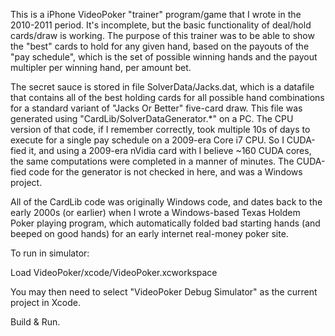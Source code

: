 This is a iPhone VideoPoker "trainer" program/game that I wrote in the 2010-2011 period. It's incomplete, but the basic functionality of deal/hold cards/draw is working. The purpose of this trainer was to be able to show the "best" cards to hold for any given hand, based on the payouts of the "pay schedule", which is the set of possible winning hands and the payout multipler per winning hand, per amount bet.

The secret sauce is stored in file SolverData/Jacks.dat, which is a datafile that contains all of the best holding cards for all possible hand combinations for a standard variant of "Jacks Or Better" five-card draw. This file was generated using "CardLib/SolverDataGenerator.*" on a PC. The CPU version of that code, if I remember correctly, took multiple 10s of days to execute for a single pay schedule on a 2009-era Core i7 CPU. So I CUDA-fied it, and using a 2009-era nVidia card with I believe ~160 CUDA cores, the same computations were completed in a manner of minutes. The CUDA-fied code for the generator is not checked in here, and was a Windows project.

All of the CardLib code was originally Windows code, and dates back to the early 2000s (or earlier) when I wrote a Windows-based Texas Holdem Poker playing program, which automatically folded bad starting  hands (and beeped on good hands) for an early internet real-money poker site. 

To run in simulator:

Load VideoPoker/xcode/VideoPoker.xcworkspace

You may then need to select "VideoPoker Debug Simulator" as the current project in Xcode.

Build & Run.
